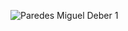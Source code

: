 ![Paredes Miguel Deber 1](https://github.com/Miguel-Paredes/Deber-1---AppInventor/assets/117743367/230a3658-8951-4d8b-9ce8-edbbc1e34ee2)
